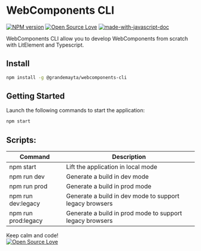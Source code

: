 # WebComponents CLI
[![NPM version](https://d25lcipzij17d.cloudfront.net/badge.svg?id=gh&type=6&v=0.0.3)](http://badge.fury.io/js/badge-list)
[![Open Source Love](https://badges.frapsoft.com/os/mit/mit.svg?v=102)](https://github.com/ellerbrock/open-source-badge/)
[![made-with-javascript-doc](https://img.shields.io/badge/Made%20with-Javascript-1f425f.svg)](https://www.sphinx-doc.org/)

WebComponents CLI allow you to develop WebComponents from scratch with LitElement and Typescript.


## Install

```sh
npm install -g @grandemayta/webcomponents-cli
```

## Getting Started
Launch the following commands to start the application:

```sh
npm start
```

## Scripts:

| Command | Description |
| ------ | ------ |
| npm start | Lift the application in local mode |
| npm run dev | Generate a build in dev mode |
| npm run prod | Generate a build in prod mode |
| npm run dev:legacy | Generate a build in dev mode to support legacy browsers |
| npm run prod:legacy | Generate a build in prod mode to support legacy browsers |

Keep calm and code!
<br>
[![Open Source Love](https://badges.frapsoft.com/os/v3/open-source.svg?v=102)](https://github.com/ellerbrock/open-source-badge/)
